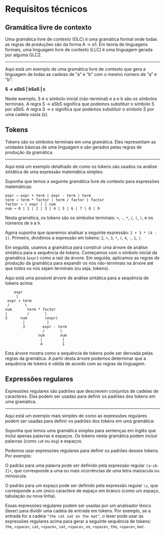
# Requisitos técnicos
## Gramática livre de contexto

Uma gramática livre de contexto (GLC) é uma gramática formal onde todas as regras de produções são da forma A → α1. Em teoria de linguagens formais, uma linguagem livre de contexto (LLC) é uma linguagem gerada por alguma GLC2.

---
Aqui está um exemplo de uma gramática livre de contexto que gera a linguagem de todas as cadeias de “a” e “b” com o mesmo número de “a” e “b”:

**S → aSbS | bSaS | ε**

Neste exemplo, S é o símbolo inicial (não-terminal) e a e b são os símbolos terminais. A regra S → aSbS significa que podemos substituir o símbolo S por aSbS. A regra S → ε significa que podemos substituir o símbolo S por uma cadeia vazia (ε).

## Tokens
Tokens são os símbolos terminais em uma gramática. Eles representam as unidades básicas de uma linguagem e são gerados pelas regras de produção da gramática.

---
Aqui está um exemplo detalhado de como os tokens são usados na análise sintática de uma expressão matemática simples:

Suponha que temos a seguinte gramática livre de contexto para expressões matemáticas:

    expr → expr + term | expr - term | term
    term → term * factor | term / factor | factor
    factor → ( expr ) | num
    num → 0 | 1 | 2 | 3 | 4 | 5 | 6 | 7 | 8 | 9

Nesta gramática, os tokens são os símbolos terminais: `+`, `-`, `*`, `/`, `(`, `)`, e os números de `0` a `9`.

Agora suponha que queremos analisar a seguinte expressão: `2 + 3 * (4 - 1)`. Primeiro, dividimos a expressão em tokens: `2`, `+`, `3`, `*`, `(`, `4`, `-`, `1`, `)`.

Em seguida, usamos a gramática para construir uma árvore de análise sintática para a sequência de tokens. Começamos com o símbolo inicial da gramática (`expr`) como a raiz da árvore. Em seguida, aplicamos as regras de produção da gramática para expandir os nós não-terminais na árvore até que todos os nós sejam terminais (ou seja, tokens).

Aqui está uma possível árvore de análise sintática para a sequência de tokens acima:

        expr
         |
     expr + term
     /       \
    num       term * factor
    |         /       \
    2      num        (expr)
            |          |
            3        expr - term
                     /       \
                   num       num
                    |         |
                    4         1

Esta árvore mostra como a sequência de tokens pode ser derivada pelas regras da gramática. A partir desta árvore podemos determinar que a sequência de tokens é válida de acordo com as regras da linguagem.

## Expressões regulares 
Expressões regulares são padrões que descrevem conjuntos de cadeias de caracteres. Elas podem ser usadas para definir os padrões dos tokens em uma gramática.


---
Aqui está um exemplo mais simples de como as expressões regulares podem ser usadas para definir os padrões dos tokens em uma gramática:

Suponha que temos uma gramática simples para sentenças em inglês que inclui apenas palavras e espaços. Os tokens nesta gramática podem incluir palavras (como `ca`t ou `dog`) e espaços.

Podemos usar expressões regulares para definir os padrões desses tokens. Por exemplo:

O padrão para uma palavra pode ser definido pela expressão regular `[a-zA-Z]+`, que corresponde a uma ou mais ocorrências de uma letra maiúscula ou minúscula.

O padrão para um espaço pode ser definido pela expressão regular `\s`, que corresponde a um único caractere de espaço em branco (como um espaço, tabulação ou nova linha).

Essas expressões regulares podem ser usadas por um analisador léxico (lexer) para dividir uma cadeia de entrada em tokens. Por exemplo, se a entrada for a cadeia `"the cat sat on the mat"`, o lexer pode usar as expressões regulares acima para gerar a seguinte sequência de tokens: `the`, `<space>`, `cat`, `<space>`, `sat`, `<space>`, `on`, `<space>`, `the`, `<space>`, `mat`.